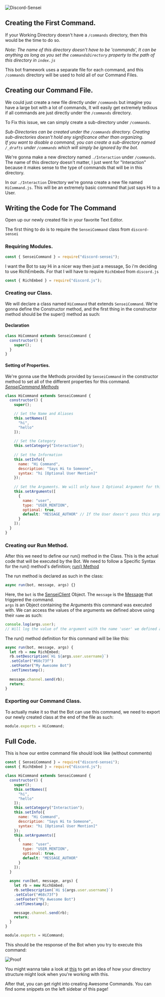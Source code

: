 ![Discord-Sensei](https://discord-sensei.js.org/img/logo.27982581.png)

## Creating the First Command.

If your Working Directory doesn't have a `/commands` directory, then this would be the time to do so.

*Note: The name of this directory doesn't have to be 'commands', It can be anything as long as you set the `commandsDirectory` property to the path of this directory in `index.js`*

This bot framework uses a separate file for each command, and this `/commands` directory will be used to hold all of our Command Files.

## Creating our Command File.

We could just create a new file directly under `/commands` but imagine you have a large bot with a lot of commands, It will easily get extremely tedious if all commands are just directly under the `/commands` directory.

To Fix this issue, we can simply create a sub-directory under `/commands`.

*Sub-Directories can be created under the `/commands` directory. Creating sub-directories doesn't hold any significance other than organizing.*<br>
*If you want to disable a command, you can create a sub-directory named `/_drafts` under `/commands` which will simply be ignored by the bot.*

We're gonna make a new directory named `./Interaction` under `/commands`. The name of this directory doesn't matter, I just went for "Interaction" because it makes sense to the type of commands that will be in this directory.

In our `./Interaction` Directory we're gonna create a new file named `HiCommand.js`. This will be an extremely basic command that just says Hi to a User.

## Writing the Code for The Command

Open up our newly created file in your favorite Text Editor.

The first thing to do is to require the `SenseiCommand` class from `discord-sensei`

### Requiring Modules.

```javascript
const { SenseiCommand } = require("discord-sensei");
```

I want the Bot to say Hi in a nicer way then just a message, So i'm deciding to use RichEmbeds. For that I will have to require `RichEmbed` from `discord.js`

```javascript
const { RichEmbed } = require("discord.js");
```

### Creating our Class.

We will declare a class named `HiCommand` that extends `SenseiCommand`. We're gonna define the Constructor method, and the first thing in the constructor method should be the super() method as such:

#### Declaration

```javascript
class HiCommand extends SenseiCommand {
  constructor() {
    super();
  }
}
```

#### Setting of Properties.

We're gonna use the Methods provided by `SenseiCommand` in the constructor method to set all of the different properties for this command.<br>
*[SenseiCommand Methods](https://discord-sensei.js.org/#/docs/main/stable/class/SenseiCommand)*

```javascript
class HiCommand extends SenseiCommand {
  constructor() {
    super();

    // Set the Name and Aliases
    this.setNames([
      "hi",
      "hello"
    ]);
    
    // Set the Category
    this.setCategory("Interaction");
    
    // Set the Information
    this.setInfo({
      name: "Hi Command",
      description: "Says Hi to Someone",
      syntax: "hi [Optional User Mention]"
    });
    
    // Set the Arguments. We will only have 1 Optional Argument for this Command.
    this.setArguments([
      {
        name: "user",
        type: "USER_MENTION",
        optional: true,
        default: "MESSAGE_AUTHOR" // If the User doesn't pass this argument, the Message Author will be the default value.
      }
    ]);
  }
}
```

### Creating our Run Method.

After this we need to define our run() method in the Class. This is the actual code that will be executed by the Bot.
We need to follow a Specific Syntax for the run() method's definition; [run() Method](https://discord-sensei.js.org/#/docs/main/stable/class/SenseiCommand?scrollTo=run)

The run method is declared as such in the class:

```javascript
async run(bot, message, args) {}
```

Here, the `bot` is the [SenseiClient](https://discord-sensei.js.org/#/docs/main/stable/class/SenseiClient) Object. The `message` is the [Message](https://discord.js.org/#/docs/main/stable/class/Message) that triggered the command.<br>`args` is an Object containing the Arguments this command was executed with. We can access the values of the arguments we defined above using their `name` as such:
```javascript
console.log(args.user);
// Will log the value of the argument with the name 'user' we defined above.
```

The run() method definition for this command will be like this:

```javascript
async run(bot, message, args) {
  let rb = new RichEmbed;
  rb.setDescription(`Hi ${args.user.username}`)
  .setColor("#68c73f")
  .setFooter("My Awesome Bot")
  .setTimestamp();
  
  message.channel.send(rb);
  return;
}
```

### Exporting our Command Class.

To actually make it so that the Bot can use this command, we need to export our newly created class at the end of the file as such:

```javascript
module.exports = HiCommand;
```

## Full Code.

This is how our entire command file should look like (without comments)

```javascript
const { SenseiCommand } = require("discord-sensei");
const { RichEmbed } = require("discord.js");

class HiCommand extends SenseiCommand {
  constructor() {
    super();
    this.setNames([
      "hi",
      "hello"
    ]);
    this.setCategory("Interaction");
    this.setInfo({
      name: "Hi Command",
      description: "Says Hi to Someone",
      syntax: "hi [Optional User Mention]"
    });
    this.setArguments([
      {
        name: "user",
        type: "USER_MENTION",
        optional: true,
        default: "MESSAGE_AUTHOR"
      }
    ]);
  }
  
  async run(bot, message, args) {
    let rb = new RichEmbed;
    rb.setDescription(`Hi ${args.user.username}`)
    .setColor("#68c73f")
    .setFooter("My Awesome Bot")
    .setTimestamp();

    message.channel.send(rb);
    return;
  }
}

module.exports = HiCommand;
```

This should be the response of the Bot when you try to execute this command:

![Proof](https://discord-sensei.js.org/img/command1.jpeg)

You might wanna take a look at [this](https://discord-sensei.js.org/#/docs/main/stable/basic/directorystructure) to get an idea of how your directory structure might look when you're working with this.

After that, you can get right into creating Awesome Commands. You can find some snippets on the left sidebar of this page!

